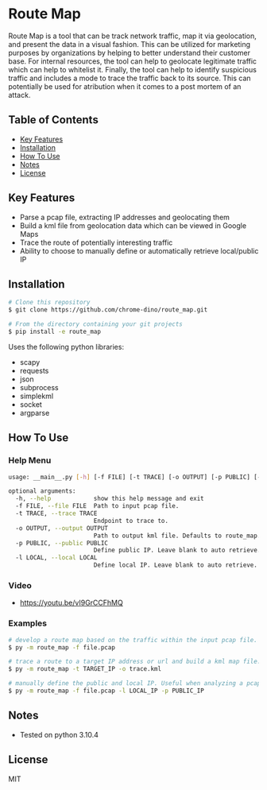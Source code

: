 # Route Map 

Route Map is a tool that can be track network traffic, map it via geolocation, and present the data in a visual fashion. This can be utilized for marketing purposes by organizations by helping to better understand their customer base. For internal resources, the tool can help to geolocate legitimate traffic which can help to whitelist it. Finally, the tool can help to identify suspicious traffic and includes a mode to trace the traffic back to its source. This can potentially be used for atribution when it comes to a post mortem of an attack. 


## Table of Contents
* <a href="#key-features">Key Features</a></br>
* <a href="#installation">Installation</a></br>
* <a href="#how-to-use">How To Use</a> </br>
* <a href="#notes">Notes</a></br>
* <a href="#license">License</a>


## Key Features

* Parse a pcap file, extracting IP addresses and geolocating them
* Build a kml file from geolocation data which can be viewed in Google Maps
* Trace the route of potentially interesting traffic
* Ability to choose to manually define or automatically retrieve local/public IP


## Installation

```bash
# Clone this repository
$ git clone https://github.com/chrome-dino/route_map.git

# From the directory containing your git projects
$ pip install -e route_map
```

Uses the following python libraries:
* scapy
* requests
* json
* subprocess
* simplekml
* socket
* argparse

## How To Use

### Help Menu

```bash
usage: __main__.py [-h] [-f FILE] [-t TRACE] [-o OUTPUT] [-p PUBLIC] [-l LOCAL]

optional arguments:
  -h, --help            show this help message and exit
  -f FILE, --file FILE  Path to input pcap file.
  -t TRACE, --trace TRACE
                        Endpoint to trace to.
  -o OUTPUT, --output OUTPUT
                        Path to output kml file. Defaults to route_map.kml.
  -p PUBLIC, --public PUBLIC
                        Define public IP. Leave blank to auto retrieve.
  -l LOCAL, --local LOCAL
                        Define local IP. Leave blank to auto retrieve.
```

### Video
* https://youtu.be/vI9GrCCFhMQ

### Examples

```bash
# develop a route map based on the traffic within the input pcap file. Output file will default to route_map.kml
$ py -m route_map -f file.pcap

# trace a route to a target IP address or url and build a kml map file. The output file has been defined as trace.kml
$ py -m route_map -t TARGET_IP -o trace.kml

# manually define the public and local IP. Useful when analyzing a pcap on a system other than the one it was generated on
$ py -m route_map -f file.pcap -l LOCAL_IP -p PUBLIC_IP
```


## Notes

* Tested on python 3.10.4


## License

MIT

